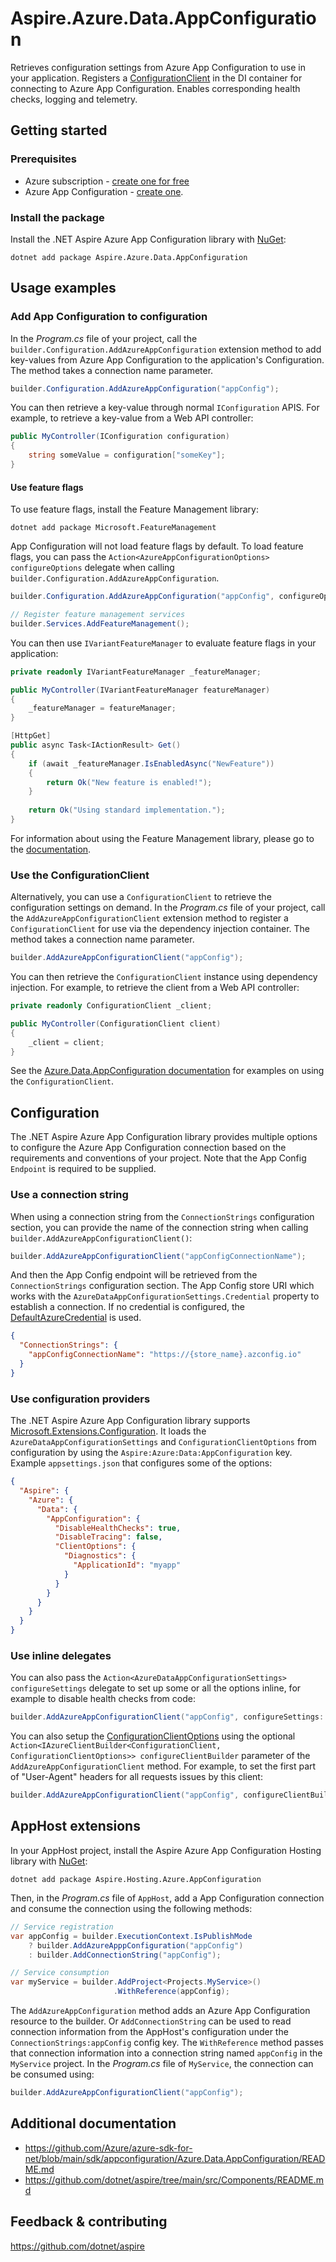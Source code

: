# Aspire.Azure.Data.AppConfiguration

Retrieves configuration settings from Azure App Configuration to use in your application. Registers a [ConfigurationClient](https://learn.microsoft.com/dotnet/api/azure.data.appconfiguration.configurationclient) in the DI container for connecting to Azure App Configuration. Enables corresponding health checks, logging and telemetry.

## Getting started

### Prerequisites

- Azure subscription - [create one for free](https://azure.microsoft.com/free/)
- Azure App Configuration - [create one](https://learn.microsoft.com/azure/azure-app-configuration/quickstart-azure-app-configuration-create).

### Install the package

Install the .NET Aspire Azure App Configuration library with [NuGet](https://www.nuget.org):

```dotnetcli
dotnet add package Aspire.Azure.Data.AppConfiguration
```

## Usage examples

### Add App Configuration to configuration

In the _Program.cs_ file of your project, call the `builder.Configuration.AddAzureAppConfiguration` extension method to add key-values from Azure App Configuration to the application's Configuration. The method takes a connection name parameter.

```csharp
builder.Configuration.AddAzureAppConfiguration("appConfig");
```

You can then retrieve a key-value through normal `IConfiguration` APIS. For example, to retrieve a key-value from a Web API controller:

```csharp
public MyController(IConfiguration configuration)
{
    string someValue = configuration["someKey"];
}
```

#### Use feature flags

To use feature flags, install the Feature Management library:

```dotnetcli
dotnet add package Microsoft.FeatureManagement
```

App Configuration will not load feature flags by default. To load feature flags, you can pass the `Action<AzureAppConfigurationOptions> configureOptions` delegate when calling `builder.Configuration.AddAzureAppConfiguration`.

```csharp
builder.Configuration.AddAzureAppConfiguration("appConfig", configureOptions: options => options.UseFeatureFlags());

// Register feature management services
builder.Services.AddFeatureManagement();
```

You can then use `IVariantFeatureManager` to evaluate feature flags in your application:

```csharp
private readonly IVariantFeatureManager _featureManager;

public MyController(IVariantFeatureManager featureManager)
{
    _featureManager = featureManager;
}

[HttpGet]
public async Task<IActionResult> Get()
{
    if (await _featureManager.IsEnabledAsync("NewFeature"))
    {
        return Ok("New feature is enabled!");
    }
    
    return Ok("Using standard implementation.");
}
```

For information about using the Feature Management library, please go to the [documentation](https://learn.microsoft.com/azure/azure-app-configuration/feature-management-dotnet-reference).

### Use the ConfigurationClient

Alternatively, you can use a `ConfigurationClient` to retrieve the configuration settings on demand. In the _Program.cs_ file of your project, call the `AddAzureAppConfigurationClient` extension method to register a `ConfigurationClient` for use via the dependency injection container. The method takes a connection name parameter.

```csharp
builder.AddAzureAppConfigurationClient("appConfig");
```

You can then retrieve the `ConfigurationClient` instance using dependency injection. For example, to retrieve the client from a Web API controller:

```csharp
private readonly ConfigurationClient _client;

public MyController(ConfigurationClient client)
{
    _client = client;
}
```

See the [Azure.Data.AppConfiguration documentation](https://github.com/Azure/azure-sdk-for-net/blob/main/sdk/appconfiguration/Azure.Data.AppConfiguration/README.md) for examples on using the `ConfigurationClient`.

## Configuration

The .NET Aspire Azure App Configuration library provides multiple options to configure the Azure App Configuration connection based on the requirements and conventions of your project. Note that the App Config `Endpoint` is required to be supplied.

### Use a connection string

When using a connection string from the `ConnectionStrings` configuration section, you can provide the name of the connection string when calling `builder.AddAzureAppConfigurationClient()`:

```csharp
builder.AddAzureAppConfigurationClient("appConfigConnectionName");
```

And then the App Config endpoint will be retrieved from the `ConnectionStrings` configuration section. The App Config store URI which works with the `AzureDataAppConfigurationSettings.Credential` property to establish a connection. If no credential is configured, the [DefaultAzureCredential](https://learn.microsoft.com/dotnet/api/azure.identity.defaultazurecredential) is used.

```json
{
  "ConnectionStrings": {
    "appConfigConnectionName": "https://{store_name}.azconfig.io"
  }
}
```

### Use configuration providers

The .NET Aspire Azure App Configuration library supports [Microsoft.Extensions.Configuration](https://learn.microsoft.com/dotnet/api/microsoft.extensions.configuration). It loads the `AzureDataAppConfigurationSettings` and `ConfigurationClientOptions` from configuration by using the `Aspire:Azure:Data:AppConfiguration` key. Example `appsettings.json` that configures some of the options:

```json
{
  "Aspire": {
    "Azure": {
      "Data": {
        "AppConfiguration": {
          "DisableHealthChecks": true,
          "DisableTracing": false,
          "ClientOptions": {
            "Diagnostics": {
              "ApplicationId": "myapp"
            }
          }
        }
      }
    }
  }
}
```

### Use inline delegates

You can also pass the `Action<AzureDataAppConfigurationSettings> configureSettings` delegate to set up some or all the options inline, for example to disable health checks from code:

```csharp
builder.AddAzureAppConfigurationClient("appConfig", configureSettings: settings => settings.DisableHealthChecks = true);
```

You can also setup the [ConfigurationClientOptions](https://learn.microsoft.com/dotnet/api/azure.data.appconfiguration.configurationclientoptions) using the optional `Action<IAzureClientBuilder<ConfigurationClient, ConfigurationClientOptions>> configureClientBuilder` parameter of the `AddAzureAppConfigurationClient` method. For example, to set the first part of "User-Agent" headers for all requests issues by this client:

```csharp
builder.AddAzureAppConfigurationClient("appConfig", configureClientBuilder: clientBuilder => clientBuilder.ConfigureOptions(options => options.Diagnostics.ApplicationId = "myapp"));
```

## AppHost extensions

In your AppHost project, install the Aspire Azure App Configuration Hosting library with [NuGet](https://www.nuget.org):

```dotnetcli
dotnet add package Aspire.Hosting.Azure.AppConfiguration
```

Then, in the _Program.cs_ file of `AppHost`, add a App Configuration connection and consume the connection using the following methods:

```csharp
// Service registration
var appConfig = builder.ExecutionContext.IsPublishMode
    ? builder.AddAzureApppConfiguration("appConfig")
    : builder.AddConnectionString("appConfig");

// Service consumption
var myService = builder.AddProject<Projects.MyService>()
                       .WithReference(appConfig);
```

The `AddAzureAppConfiguration` method adds an Azure App Configuration resource to the builder. Or `AddConnectionString` can be used to read connection information from the AppHost's configuration under the `ConnectionStrings:appConfig` config key. The `WithReference` method passes that connection information into a connection string named `appConfig` in the `MyService` project. In the _Program.cs_ file of `MyService`, the connection can be consumed using:

```csharp
builder.AddAzureAppConfigurationClient("appConfig");
```

## Additional documentation

* https://github.com/Azure/azure-sdk-for-net/blob/main/sdk/appconfiguration/Azure.Data.AppConfiguration/README.md
* https://github.com/dotnet/aspire/tree/main/src/Components/README.md

## Feedback & contributing

https://github.com/dotnet/aspire
